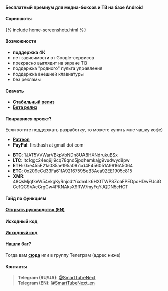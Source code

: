 #### Бесплатный премиум для медиа-боксов и ТВ на базе Android

<!-- Данное приложение напоминает родное приложение [__YouTube for Android TV__](https://play.google.com/store/apps/details?id=com.google.android.youtube.tv), но с некоторыми изменениями (см. ниже). -->

#### Скриншоты
{% include home-screenshots.html %}

#### Возможности
- __поддержка 4К__
- нет зависимости от Google-сервисов
- прекрасно выглядит на экране ТВ
- поддержка "родного" пульта управления
- поддержка внешней клавиатуры
- без рекламы

<a name="releases-section"/>

#### Скачать
- __[Стабильный релиз]({{site.binaries.unified}})__
- __[Бета релиз]({{site.binaries.unified_beta}})__

<a name="donation-section"/>

#### Понравился проект?
Если хотите поддержать разработку, то можете купить мне чашку кофе)
<!-- - [__PayPal__]({{site.donation_paypal2}}) -->
- [__Patreon__]({{site.donation_patreon}})
- __PayPal__: firsthash at gmail dot com
<!-- - [__PayPal__](https://bit.ly/3wb2FxE) -->
<!-- - [__QIWI (RU, Visa)__]({{site.donation_qiwi}}) -->
<!-- - [__DonatePay (RU, PayPal, Visa)__]({{site.donation_donatepay}}) -->
<!-- - [__Donation Alerts (RU, PayPal)__]({{site.donation_paypal}}) -->
<!-- - [__ПриватБанк (UA)__]({{site.donation_privatbank}}) -->
- __BTC__: 1JAT5VVWarVBkpVbNDn8UA8HXNdrukuBSx
- __LTC__: ltc1qgc24eq9jl9cq78qnd5jpqhemkajg9vudwyd8pw
- __ETH__: 0xe455E21a085ae195a097cd4F456051A9916A5064
- __ETC__: 0x209eCd33Fa61fA92167595eB3Aea92EE1905c815
- __XMR__: 48QsMjqfkeW54vkgKyRnjodtYxdmLk6HXfTWPSZoaFPEDpoHDwFUciGCe1QC9VAeGrgGw4PKNAksX9RW7myFqYJQDN5cHGT
<!-- - __BNB__: bnb1amjr7fauftxxyhe4f95280vklctj243k9u55fq -->
<!-- - __DOGE__: DBnqJwJs2GJBxrCDsi5bXwSmjnz8uGdUpB -->
<!-- - __eUSDT__: 0xe455e21a085ae195a097cd4f456051a9916a5064 --> 

#### Гайд по функциям

__[Открыть руководство (EN)](https://github.com/yuliskov/SmartTubeNext#smarttubenext-stn)__

<a name="source-code-section"/>

#### Исходный код
<!-- - __[YouTube Kids]({{site.binaries.kids}})__ -->
<!-- - [YouTube LIVE]({{site.binaries.Live}}) -->
__[Исходный код](https://github.com/yuliskov/SmartTubeNext)__  
<!-- - [Доп. apk]({{site.xwalk_libs}}) -->
<!-- - [MiTV2 версия]({{site.binaries.MiTV2}})    -->
<!-- - [Mystery версия]({{site.binaries.MiTV2}})    -->
<!-- - [Все релизы](https://github.com/yuliskov/SmartYouTubeTV/releases)   -->

<!-- #### Что выбрать? -->

<!-- __Стабильный__ релиз ориентирован на нетребовательных пользователей. -->
<!-- __Бета__ релиз ориентирован на продвинутых пользователей, которые хотят иметь 4К и множество настроек. -->
<!-- Она содержит четыре лаунчера: Pro Main, Pro Alt, Lite Main и Lite Alt. В обоих Pro есть поддержка АФР и 60фпс. В Lite этого нет, но видео открываются быстрее. Для оптимального варианта советую попробовать их все. -->

<!-- __YouTube Kids__ - это сервис видео-контента для детей дошкольного возраста. [Больше информации](https://kids.youtube.com) -->

<!-- __YouTube LIVE__ версия - просмотр тв каналов на вашем устройстве. Во многих странах не доступна. [Больше информации](https://tv.youtube.com) -->

<!-- __MiTV2__ и __Mystery__ версии разработаны специально для одноименных устройств, но вы также можете их попробовать. -->

<!-- __Доп. apk__ - это движки вывода вывода. Используются в 1080 и 4K alt версиях. Качайте их только в том случае, если само приложение не в состоянии их поставить. -->

#### Нашли баг?
Тогда вам __[сюда](https://github.com/yuliskov/SmartTubeNext/issues)__ или в группу Телеграм (адрес ниже)

<!-- #### Спасибо за помощь
- __[WolfganP](https://github.com/WolfganP)__ (README)
- __[javierpz](https://github.com/javierpz)__ (cast fix)
- __[TheRMaverick](https://github.com/TheRMaverick)__ (German language)
- __[Maikell84](https://github.com/Maikell84)__ (misc fixes) -->

<!-- #### Разработчик
- __[yuliskov](https://github.com/yuliskov)__ -->

#### Контакты
> __Telegram (RU/UA)__: [@SmartTubeNext](http://t.me/SmartTubeNext)  
> __Telegram (EN)__: [@SmartTubeNext_en](http://t.me/SmartTubeNext_en)  

<!-- > __Почта__: {{site.email2}}  -->  